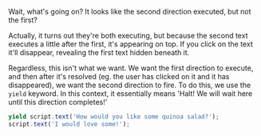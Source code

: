 Wait, what's going on? It looks like the second direction executed, but not the first?

Actually, it turns out they're both executing, but because the second text executes a little after the first, it's appearing on top. If you click on the text it'll disappear, revealing the first text hidden beneath it.

Regardless, this isn't what we want. We want the first direction to execute, and then after it's resolved (eg. the user has clicked on it and it has disappeared), we want the second direction to fire. To do this, we use the `yield` keyword. In this context, it essentially means 'Halt! We will wait here until this direction completes!'

```js
yield script.text('How would you like some quinoa salad?');
script.text('I would love some!');
```
